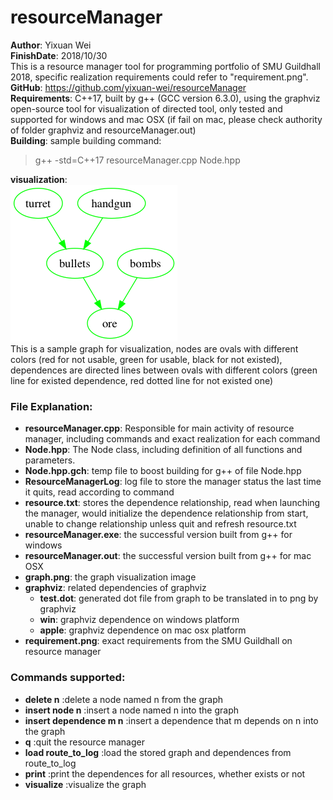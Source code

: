# resourceManager
**Author**: Yixuan Wei<br>
**FinishDate**: 2018/10/30<br>
This is a resource manager tool for programming portfolio of SMU Guildhall 2018, 
specific realization requirements could refer to "requirement.png". <br>
**GitHub**: https://github.com/yixuan-wei/resourceManager<br>
**Requirements**: C++17, built by g++ (GCC version 6.3.0), using the graphviz open-source tool for visualization of directed tool, only tested and supported for windows and mac OSX (if fail on mac, please check authority of folder graphviz and resourceManager.out)<br>
**Building**: sample building command:
> g++ -std=C++17 resourceManager.cpp Node.hpp

**visualization**:<br>
![SampleGraph](graph.png)<br>
This is a sample graph for visualization, nodes are ovals with different colors (red for not usable, green for usable, black for not existed), dependences are directed lines between ovals with different colors (green line for existed dependence, red dotted line for not existed one)

### File Explanation:
- **resourceManager.cpp**: Responsible for main activity of resource manager, including commands and exact realization for each 
command
- **Node.hpp**: The Node class, including definition of all functions and parameters.
- **Node.hpp.gch**: temp file to boost building for g++ of file Node.hpp
- **ResourceManagerLog**: log file to store the manager status the last time it quits, read according to command
- **resource.txt**: stores the dependence relationship, read when launching the manager, 
would initialize the dependence relationship from start, unable to change relationship unless quit and refresh resource.txt
- **resourceManager.exe**: the successful version built from g++ for windows
- **resourceManager.out**: the successful version built from g++ for mac OSX
- **graph.png**: the graph visualization image
- **graphviz**: related dependencies of graphviz
  + **test.dot**: generated dot file from graph to be translated in to png by graphviz
  + **win**: graphviz dependence on windows platform
  + **apple**: graphviz dependence on mac osx platform
- **requirement.png**: exact requirements from the SMU Guildhall on resource manager

### Commands supported:
- **delete n**               :delete a node named n from the graph
- **insert node n**          :insert a node named n into the graph
- **insert dependence m n**  :insert a dependence that m depends on n into the graph
- **q**                      :quit the resource manager
- **load route_to_log**      :load the stored graph and dependences from route_to_log
- **print**                  :print the dependences for all resources, whether exists or not
- **visualize**              :visualize the graph
